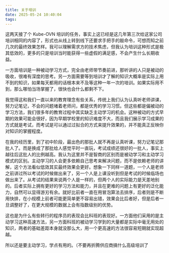 ```yaml
---
title: 关于培训
date: 2025-05-24 10:40:04
tags:
---
```


这两天接了个 Kube-OVN 培训的任务，事实上这已经是这几年第三次给这家公司培训相同的内容了，形式也从线上转到线下还要求手把手的敲命令，可想而知之前几次的最终效果怎样。我可以理解需求方的技术焦虑，但我认为培训这种形式是极其低效的，更多的只是培训当时能获得一些虚假的满足感，不会产生什么长期收益。

一方面培训是一种被动学习方式，完全由老师带节奏前进，那听讲的人只是被动的吸收，很难有深度的思考。另一方面需要等到培训才了解的知识大概率是实际上用不到的知识，如果每天都用的话根本来不及等这种一年一次的培训。如果实际用不到，那么哪怕当场掌握了，很快也会什么都剩不下。

我觉得这和我们一直以来的教育理念有些关系，传统上我们认为认真听老师讲课，努力记笔记，不会的问题堵着老师问，都是优秀的学习习惯。但这些都是偏被动的学习方法，我们很多年的教育过程中其实缺乏主动学习的机会。这种被动的方式早期的效果可能会很好，因为早期学校里的知识难度不大，而且我们展示学习成果的方式就是考试，而考试是可以通过过拟合的方式来提升效果的，并不能真正反映你对知识的掌握程度。

在我的经历里，到了初中阶段，最出色的那批人就不再是认真听课，努力记笔记那批人了。而是换成了那批给人感觉平时一直玩，考试成绩还很好的一批人，事实上越往后这批人的比例越高。我认为这里并不是智商的区别而是被动学习和主动学习模式的区别。主动学习的人会更多依赖自己思考来解决问题，而不是依赖老师的讲解，这个方法看似低效其实最终效果会更好。想象一下同样一道题，一个人是老师之前讲过所以考试的时候做出来了，另一个人是上课没听到但是考试的时候临场也做出来了。从考试的结果来说两个人是一样的，但两个人的实际能力是天差地别的。后者实际上拥有更好的学习方法和能力，并且在更难的问题上有更好的泛化能力，自然可以显得游刃有余。就好比前者一直在用冒泡算法去排序，后者则是不断用快排，在小规模上前者可能更简单更不容易出错，效果会比后者好，但是后者一旦调整好了，在更大规模的数据上会有指数级别的优势。

这也是为什么有些转行的程序员的表现会比科班的表现好。一方面他们采用的是主动学习这种高速方法，另一方面科班的被动学习学到的大量都是实际中毫无用处的知识，两者的基础差距本身就没那么大，用一个更高速的方法很容易短期就实现超越。

所以还是要主动学习，学点有用的。（不要再折腾供应商搞什么高级培训了